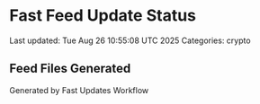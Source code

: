 # Fast Feed Update Status
Last updated: Tue Aug 26 10:55:08 UTC 2025
Categories: crypto

## Feed Files Generated

Generated by Fast Updates Workflow
